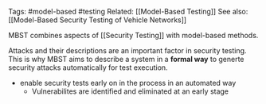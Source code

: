 Tags: #model-based #testing
Related: [[Model-Based Testing]]
See also: [[Model-Based Security Testing of Vehicle Networks]]


MBST combines aspects of [[Security Testing]] with model-based methods.

Attacks and their descriptions are an important factor in security testing.
This is why MBST aims to describe a system in a **formal way** to generte security attacks automatically for test execution.

- enable security tests early on in the process in an automated way
	- Vulnerabilites are identified and eliminated at an early stage
